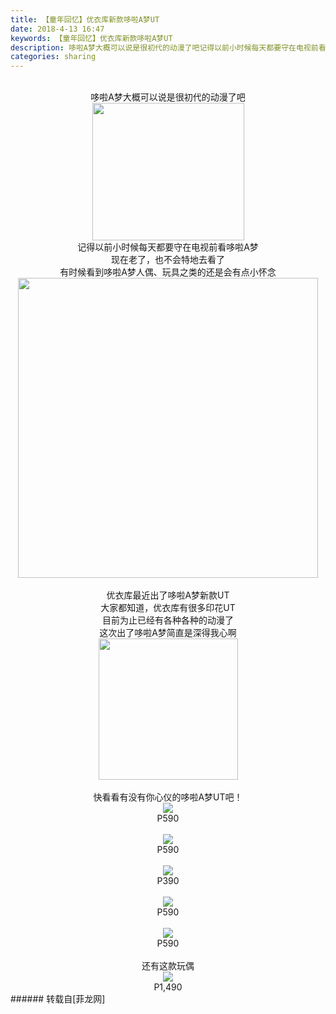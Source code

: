 ```yaml
---
title: 【童年回忆】优衣库新款哆啦A梦UT
date: 2018-4-13 16:47
keywords: 【童年回忆】优衣库新款哆啦A梦UT
description: 哆啦A梦大概可以说是很初代的动漫了吧记得以前小时候每天都要守在电视前看哆啦A梦现在老了，也不会特地去看了有时候看到哆啦A梦人偶、玩具之类的还是会有点小怀念优衣库最近出了哆啦A梦新款UT大家都知道，优衣库有很多印花UT目前为止已经有各种各种的动漫了这次出了哆啦A梦简直是深得我心啊快看看有没有你心仪的哆啦A梦UT吧！P590P590P390P590P590还有这款玩偶P1,490
categories: sharing
---
```

<td class="t_f" id="postmessage_1252143">

<div align="center"><br/>
哆啦A梦大概可以说是很初代的动漫了吧<br/>
<img alt="" border="0" class="zoom" data-cf-modified-d96dfbcc75dc15f5d5911ccc-="" file="http://www.gexing.me/uploads/allimg/160627/6-16062G1023a45.jpg" height="220" id="aimg_PE5e5" onclick="" onmouseover="" src="http://www.gexing.me/uploads/allimg/160627/6-16062G1023a45.jpg" width="243"/><br/>
记得以前小时候每天都要守在电视前看哆啦A梦<br/>
现在老了，也不会特地去看了<br/>
有时候看到哆啦A梦人偶、玩具之类的还是会有点小怀念<br/>
<img alt="" border="0" class="zoom" data-cf-modified-d96dfbcc75dc15f5d5911ccc-="" file="http://mvimg10.meitudata.com/55d1f2a07453a4911.jpg!thumb480" height="480" id="aimg_JBE70" onclick="" onmouseover="" src="http://mvimg10.meitudata.com/55d1f2a07453a4911.jpg!thumb480" width="480"/><br/>
<br/>
优衣库最近出了哆啦A梦新款UT<br/>
大家都知道，优衣库有很多印花UT<br/>
目前为止已经有各种各种的动漫了<br/>
这次出了哆啦A梦简直是深得我心啊<br/>
<img alt="" border="0" class="zoom" data-cf-modified-d96dfbcc75dc15f5d5911ccc-="" file="https://encrypted-tbn0.gstatic.com/images?q=tbn:ANd9GcRrncFk15JKvIW4U81_SeDKp5O1i1noIQololli3Ndb9KbYMXIYHg" height="226" id="aimg_Vg2B2" onclick="" onmouseover="" src="https://encrypted-tbn0.gstatic.com/images?q=tbn:ANd9GcRrncFk15JKvIW4U81_SeDKp5O1i1noIQololli3Ndb9KbYMXIYHg" width="223"/><br/>
<br/>
快看看有没有你心仪的哆啦A梦UT吧！<br/>

<img aid="807357" data-cf-modified-d96dfbcc75dc15f5d5911ccc-="" file="data/attachment/forum/201804/13/164406iezdbuwbde9ebdkf.jpg.thumb.jpg" id="aimg_807357" inpost="1" onclick="" onmouseover="" src="http://www.flw.ph/data/attachment/forum/201804/13/164406iezdbuwbde9ebdkf.jpg" style="cursor:pointer" zoomfile="data/attachment/forum/201804/13/164406iezdbuwbde9ebdkf.jpg"/>


<br/>
P590<br/>
<br/>

<img aid="807358" data-cf-modified-d96dfbcc75dc15f5d5911ccc-="" file="data/attachment/forum/201804/13/164406qiwkmqiwvvwtbw0f.jpg.thumb.jpg" id="aimg_807358" inpost="1" onclick="" onmouseover="" src="http://www.flw.ph/data/attachment/forum/201804/13/164406qiwkmqiwvvwtbw0f.jpg" style="cursor:pointer" zoomfile="data/attachment/forum/201804/13/164406qiwkmqiwvvwtbw0f.jpg"/>


<br/>
P590<br/>
<br/>

<img aid="807359" data-cf-modified-d96dfbcc75dc15f5d5911ccc-="" file="data/attachment/forum/201804/13/164407z9xw9qatdezx5gxq.jpg.thumb.jpg" id="aimg_807359" inpost="1" onclick="" onmouseover="" src="http://www.flw.ph/data/attachment/forum/201804/13/164407z9xw9qatdezx5gxq.jpg" style="cursor:pointer" zoomfile="data/attachment/forum/201804/13/164407z9xw9qatdezx5gxq.jpg"/>


<br/>
P390<br/>
<br/>

<img aid="807360" data-cf-modified-d96dfbcc75dc15f5d5911ccc-="" file="data/attachment/forum/201804/13/164408cazgyzjy5jnhe45n.jpg.thumb.jpg" id="aimg_807360" inpost="1" onclick="" onmouseover="" src="http://www.flw.ph/data/attachment/forum/201804/13/164408cazgyzjy5jnhe45n.jpg" style="cursor:pointer" zoomfile="data/attachment/forum/201804/13/164408cazgyzjy5jnhe45n.jpg"/>


<br/>
P590<br/>
<br/>

<img aid="807361" data-cf-modified-d96dfbcc75dc15f5d5911ccc-="" file="data/attachment/forum/201804/13/164408u5s5kzwxw7jwkz7z.jpg.thumb.jpg" id="aimg_807361" inpost="1" onclick="" onmouseover="" src="http://www.flw.ph/data/attachment/forum/201804/13/164408u5s5kzwxw7jwkz7z.jpg" style="cursor:pointer" zoomfile="data/attachment/forum/201804/13/164408u5s5kzwxw7jwkz7z.jpg"/>


<br/>
P590<br/>
<br/>
还有这款玩偶<br/>

<img aid="807362" data-cf-modified-d96dfbcc75dc15f5d5911ccc-="" file="data/attachment/forum/201804/13/164409lk7zb3wkwgk5xkge.jpg.thumb.jpg" id="aimg_807362" inpost="1" onclick="" onmouseover="" src="http://www.flw.ph/data/attachment/forum/201804/13/164409lk7zb3wkwgk5xkge.jpg" style="cursor:pointer" zoomfile="data/attachment/forum/201804/13/164409lk7zb3wkwgk5xkge.jpg"/>


<br/>
P1,490</div></td>
###### 转载自[菲龙网]